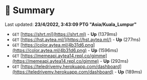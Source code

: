 # 📖 Summary
Last updated: **23/4/2022, 3:43:09 PTG "Asia/Kuala_Lumpur"**

- `GET` [https://shrt.ml](https://shrt.ml) - **Up** (1379ms)
- `GET` [https://hst.aytea.ml/](https://hst.aytea.ml/) - **Up** (277ms)
- `GET` [https://color.aytea.ml/4b31d6.png](https://color.aytea.ml/4b31d6.png) - **Up** (1596ms)
- `GET` [https://memeapi.aytea14.repl.co/gimme](https://memeapi.aytea14.repl.co/gimme) - **Up** (292ms)
- `GET` [https://teledrivemy.herokuapp.com/dashboard](https://teledrivemy.herokuapp.com/dashboard) - **Up** (189ms)

